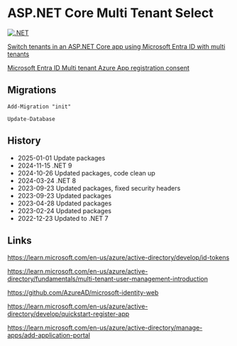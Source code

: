 # ASP.NET Core Multi Tenant Select

[![.NET](https://github.com/damienbod/AspNetCoreTenantSelect/actions/workflows/dotnet.yml/badge.svg)](https://github.com/damienbod/AspNetCoreTenantSelect/actions/workflows/dotnet.yml)

[Switch tenants in an ASP.NET Core app using Microsoft Entra ID with multi tenants](https://damienbod.com/2022/10/31/switch-tenants-in-an-asp-net-core-app-using-azure-ad-with-multi-tenants/)

[Microsoft Entra ID Multi tenant Azure App registration consent](https://damienbod.com/2023/01/02/azure-ad-multi-tenant-azure-app-registration-consent/)

## Migrations

```
Add-Migration "init"

Update-Database
```

## History

- 2025-01-01 Update packages
- 2024-11-15 .NET 9
- 2024-10-26 Updated packages, code clean up
- 2024-03-24 .NET 8
- 2023-09-23 Updated packages, fixed security headers
- 2023-09-23 Updated packages
- 2023-04-28 Updated packages
- 2023-02-24 Updated packages
- 2022-12-23 Updated to .NET 7

## Links

https://learn.microsoft.com/en-us/azure/active-directory/develop/id-tokens

https://learn.microsoft.com/en-us/azure/active-directory/fundamentals/multi-tenant-user-management-introduction

https://github.com/AzureAD/microsoft-identity-web

https://learn.microsoft.com/en-us/azure/active-directory/develop/quickstart-register-app

https://learn.microsoft.com/en-us/azure/active-directory/manage-apps/add-application-portal
